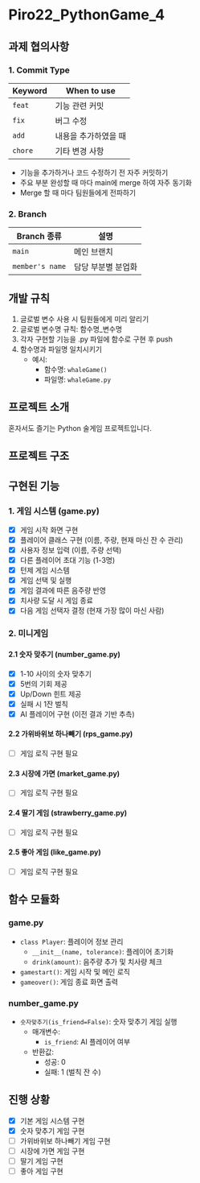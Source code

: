 # Piro22_PythonGame_4

## 과제 협의사항

### 1. Commit Type

| Keyword | When to use |
| --- | --- |
| `feat`  | 기능 관련 커밋 |
| `fix` | 버그 수정 |
| `add` | 내용을 추가하였을 때 |
| `chore` | 기타 변경 사항 |

- 기능을 추가하거나 코드 수정하기 전 자주 커밋하기
- 주요 부분 완성할 때 마다 main에 merge 하여 자주 동기화
- Merge 할 때 마다 팀원들에게 전파하기

### 2. Branch

| Branch 종류 | 설명 |
| --- | --- |
| `main` | 메인 브랜치 |
| `member's name` | 담당 부분별 분업화 |

## 개발 규칙
1. 글로벌 변수 사용 시 팀원들에게 미리 알리기
2. 글로벌 변수명 규칙: 함수명_변수명
3. 각자 구현할 기능을 .py 파일에 함수로 구현 후 push
4. 함수명과 파일명 일치시키기
   - 예시: 
     - 함수명: `whaleGame()`
     - 파일명: `whaleGame.py`

## 프로젝트 소개
혼자서도 즐기는 Python 술게임 프로젝트입니다.

## 프로젝트 구조

## 구현된 기능

### 1. 게임 시스템 (game.py)
- [x] 게임 시작 화면 구현
- [x] 플레이어 클래스 구현 (이름, 주량, 현재 마신 잔 수 관리)
- [x] 사용자 정보 입력 (이름, 주량 선택)
- [x] 다른 플레이어 초대 기능 (1-3명)
- [x] 턴제 게임 시스템
- [x] 게임 선택 및 실행
- [x] 게임 결과에 따른 음주량 반영
- [x] 치사량 도달 시 게임 종료
- [x] 다음 게임 선택자 결정 (현재 가장 많이 마신 사람)

### 2. 미니게임

#### 2.1 숫자 맞추기 (number_game.py)
- [x] 1-10 사이의 숫자 맞추기
- [x] 5번의 기회 제공
- [x] Up/Down 힌트 제공
- [x] 실패 시 1잔 벌칙
- [x] AI 플레이어 구현 (이전 결과 기반 추측)

#### 2.2 가위바위보 하나빼기 (rps_game.py)
- [ ] 게임 로직 구현 필요

#### 2.3 시장에 가면 (market_game.py)
- [ ] 게임 로직 구현 필요

#### 2.4 딸기 게임 (strawberry_game.py)
- [ ] 게임 로직 구현 필요

#### 2.5 좋아 게임 (like_game.py)
- [ ] 게임 로직 구현 필요

## 함수 모듈화

### game.py
- `class Player`: 플레이어 정보 관리
  - `__init__(name, tolerance)`: 플레이어 초기화
  - `drink(amount)`: 음주량 추가 및 치사량 체크
- `gamestart()`: 게임 시작 및 메인 로직
- `gameover()`: 게임 종료 화면 출력

### number_game.py
- `숫자맞추기(is_friend=False)`: 숫자 맞추기 게임 실행
  - 매개변수:
    - `is_friend`: AI 플레이어 여부
  - 반환값:
    - 성공: 0
    - 실패: 1 (벌칙 잔 수)

## 진행 상황
- [x] 기본 게임 시스템 구현
- [x] 숫자 맞추기 게임 구현
- [ ] 가위바위보 하나빼기 게임 구현
- [ ] 시장에 가면 게임 구현
- [ ] 딸기 게임 구현
- [ ] 좋아 게임 구현
